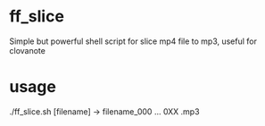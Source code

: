 # ff_slice
Simple but powerful shell script for slice mp4 file to mp3, useful for clovanote

# usage
./ff_slice.sh [filename] 
-> filename_000 ... 0XX .mp3
